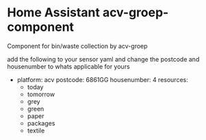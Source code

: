 # Home Assistant acv-groep-component
Component for bin/waste collection  by acv-groep

add the following to your sensor yaml and change the postcode and housenumber to whats applicable for yours

 - platform: acv
   postcode: 6861GG
   housenumber: 4
   resources:
     - today
     - tomorrow
     - grey
     - green
     - paper
     - packages
     - textile
